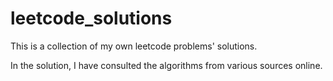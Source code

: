 # leetcode_solutions

This is a collection of my own leetcode problems' solutions.

In the solution, I have consulted the algorithms from various sources online.

